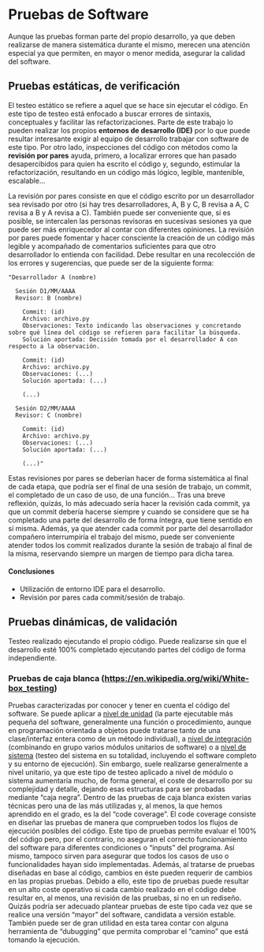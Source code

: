 # Pruebas de Software

Aunque las pruebas forman parte del propio desarrollo, ya que deben realizarse de manera sistemática durante el mismo, merecen una atención especial ya que permiten, en mayor o menor medida, asegurar la calidad del software.


## Pruebas estáticas, de verificación
El testeo estático se refiere a aquel que se hace sin ejecutar el código. En este tipo de testeo está enfocado a buscar errores de sintaxis, conceptuales y facilitar las refactorizaciones. Parte de este trabajo lo pueden realizar los propios **entornos de desarrollo (IDE)** por lo que puede resultar interesante exigir al equipo de desarrollo trabajar con software de este tipo.  Por otro lado, inspecciones del código con métodos como la **revisión por pares** ayuda, primero, a localizar errores que han pasado desapercibidos para quien ha escrito el código y, segundo, estimular la refactorización, resultando en un código más lógico, legible, mantenible, escalable…

La revisión por pares consiste en que el código escrito por un desarrollador sea revisado por otro (si hay tres desarrolladores, A, B y C, B revisa a A, C revisa a B y A revisa a C). También puede ser conveniente que, si es posible, se intercalen las personas revisoras en sucesivas sesiones ya que puede ser más enriquecedor al contar con diferentes opiniones. La revisión por pares puede fomentar y hacer consciente la creación de un código más legible y acompañado de comentarios suficientes para que otro desarrollador lo entienda con facilidad. Debe resultar en una recolección de los errores y sugerencias, que puede ser de la siguiente forma:

    "Desarrollador A (nombre)

      Sesión D1/MM/AAAA
      Revisor: B (nombre)

        Commit: (id)
		Archivo: archivo.py
		Observaciones: Texto indicando las observaciones y concretando sobre qué línea del código se refieren para facilitar la búsqueda.
		Solución aportada: Decisión tomada por el desarrollador A con respecto a la observación.

		Commit: (id)
		Archivo: archivo.py
		Observaciones: (...)
		Solución aportada: (...)

		(...)

      Sesión D2/MM/AAAA
      Revisor: C (nombre)

		Commit: (id)
		Archivo: archivo.py
		Observaciones: (...)
		Solución aportada: (...)

		(...)"

Estas revisiones por pares se deberían hacer de forma sistemática al final de cada etapa, que podría ser el final de una sesión de trabajo, un commit, el completado de un caso de uso, de una función… Tras una breve reflexión, quizás, lo más adecuado sería hacer la revisión cada commit, ya que un commit debería hacerse siempre y cuando se considere que se ha completado una parte del desarrollo de forma íntegra, que tiene sentido en sí misma. Además, ya que atender cada commit por parte del desarrollador compañero interrumpiría el trabajo del mismo, puede ser conveniente atender todos los commit realizados durante la sesión de trabajo al final de la misma, reservando siempre un margen de tiempo para dicha tarea.


#### Conclusiones
* Utilización de entorno IDE para el desarrollo.
* Revisión por pares cada commit/sesión de trabajo.


## Pruebas dinámicas, de validación
Testeo realizado ejecutando el propio código. Puede realizarse sin que el desarrollo esté 100% completado ejecutando partes del código de forma independiente.

### Pruebas de caja blanca (https://en.wikipedia.org/wiki/White-box_testing)
Pruebas caracterizadas por conocer y tener en cuenta el código del software. Se puede aplicar a [nivel de unidad](https://en.wikipedia.org/wiki/Unit_testing) (la parte ejecutable más pequeña del software, generalmente una función o procedimiento, aunque en programación orientada a objetos puede tratarse tanto de una clase/interfaz entera como de un método individual), a [nivel de integración](https://en.wikipedia.org/wiki/Integration_testing) (combinando en grupo varios módulos unitarios de software) o a [nivel de sistema](https://en.wikipedia.org/wiki/System_testing) (testeo del sistema en su totalidad, incluyendo el software completo y su entorno de ejecución). Sin embargo, suele realizarse generalmente a nivel unitario, ya que este tipo de testeo aplicado a nivel de módulo o sistema aumentaría mucho, de forma general, el coste de desarrollo por su complejidad y detalle, dejando esas estructuras para ser probadas mediante “caja negra”. Dentro de las pruebas de caja blanca existen varias técnicas pero una de las más utilizadas y, al menos, la que hemos aprendido en el grado, es la del “code coverage”. El code coverage consiste en diseñar las pruebas de manera que comprueben todos los flujos de ejecución posibles del código. Este tipo de pruebas permite evaluar el 100% del código pero, por el contrario, no aseguran el correcto funcionamiento del software para diferentes condiciones o “inputs” del programa. Así mismo, tampoco sirven para asegurar que todos los casos de uso o funcionalidades hayan sido implementadas. Además, al tratarse de pruebas diseñadas en base al código, cambios en éste pueden requerir de cambios en las propias pruebas. Debido a ello, este tipo de pruebas puede resultar en un alto coste operativo si cada cambio realizado en el código debe resultar en, al menos, una revisión de las pruebas, si no en un rediseño. Quizás podría ser adecuado plantear pruebas de este tipo cada vez que se realice una versión “mayor” del software, candidata a versión estable. También puede ser de gran utilidad en esta tarea contar con alguna herramienta de “dubugging” que permita comprobar el “camino” que está tomando la ejecución.





